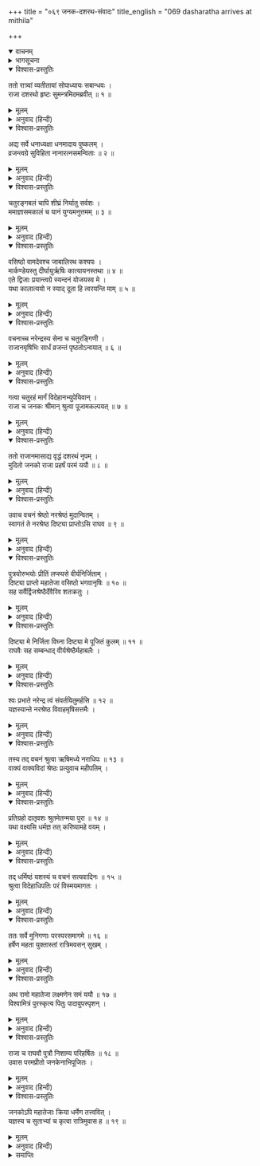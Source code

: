 +++
title = "०६९ जनक-दशरथ-संवादः"
title_english = "069 dasharatha arrives at mithila"

+++
<details open><summary>वाचनम्</summary>
<div caption="श्रीराम-हरिसीताराममूर्ति-घनपाठिभ्यां वचनम्" class="audioEmbed" src="https://archive.org/download/Ramayana-recitation-Sriram-harisItArAmamUrti-Ghanapaati-v2/Kanda_1/Kanda_1_BK-069-Janaka_Dasharatha_Samvadhaha.mp3"></div>
</details>

<details><summary>भागसूचना</summary>

69. दल-बलसहित राजा दशरथकी मिथिला-यात्रा और वहाँ राजा जनकके द्वारा उनका स्वागत-सत्कार
</details>

<details open><summary>विश्वास-प्रस्तुतिः</summary>

ततो रात्र्यां व्यतीतायां सोपाध्यायः सबान्धवः ।  
राजा दशरथो हृष्टः सुमन्त्रमिदमब्रवीत् ॥ १ ॥
</details>

<details><summary>मूलम्</summary>

ततो रात्र्यां व्यतीतायां सोपाध्यायः सबान्धवः ।  
राजा दशरथो हृष्टः सुमन्त्रमिदमब्रवीत् ॥ १ ॥
</details>

<details><summary>अनुवाद (हिन्दी)</summary>

तदनन्तर रात्रि व्यतीत होनेपर उपाध्याय और बन्धु-बान्धवोंसहित राजा दशरथ हर्षमें भरकर सुमन्त्रसे इस प्रकार बोले— ॥ १ ॥
</details>

<details open><summary>विश्वास-प्रस्तुतिः</summary>

अद्य सर्वे धनाध्यक्षा धनमादाय पुष्कलम् ।  
व्रजन्त्वग्रे सुविहिता नानारत्नसमन्विताः ॥ २ ॥
</details>

<details><summary>मूलम्</summary>

अद्य सर्वे धनाध्यक्षा धनमादाय पुष्कलम् ।  
व्रजन्त्वग्रे सुविहिता नानारत्नसमन्विताः ॥ २ ॥
</details>

<details><summary>अनुवाद (हिन्दी)</summary>

‘आज हमारे सभी धनाध्यक्ष (खजांची) बहुत-सा धन लेकर नाना प्रकारके रत्नोंसे सम्पन्न हो सबसे आगे चलें । उनकी रक्षाके लिये हर तरहकी सुव्यवस्था होनी चाहिये ॥ २ ॥
</details>

<details open><summary>विश्वास-प्रस्तुतिः</summary>

चतुरङ्गबलं चापि शीघ्रं निर्यातु सर्वशः ।  
ममाज्ञासमकालं च यानं युग्यमनुत्तमम् ॥ ३ ॥
</details>

<details><summary>मूलम्</summary>

चतुरङ्गबलं चापि शीघ्रं निर्यातु सर्वशः ।  
ममाज्ञासमकालं च यानं युग्यमनुत्तमम् ॥ ३ ॥
</details>

<details><summary>अनुवाद (हिन्दी)</summary>

‘सारी चतुरंगिणी सेना भी यहाँसे शीघ्र ही कूचकर दे । अभी मेरी आज्ञा सुनते ही सुन्दर-सुन्दर पालकियाँ और अच्छे-अच्छे घोड़े आदि वाहन तैयार होकर चल दें ॥
</details>

<details open><summary>विश्वास-प्रस्तुतिः</summary>

वसिष्ठो वामदेवश्च जाबालिरथ कश्यपः ।  
मार्कण्डेयस्तु दीर्घायुर्ऋषिः कात्यायनस्तथा ॥ ४ ॥  
एते द्विजाः प्रयान्त्वग्रे स्यन्दनं योजयस्व मे ।  
यथा कालात्ययो न स्याद् दूता हि त्वरयन्ति माम् ॥ ५ ॥
</details>

<details><summary>मूलम्</summary>

वसिष्ठो वामदेवश्च जाबालिरथ कश्यपः ।  
मार्कण्डेयस्तु दीर्घायुर्ऋषिः कात्यायनस्तथा ॥ ४ ॥  
एते द्विजाः प्रयान्त्वग्रे स्यन्दनं योजयस्व मे ।  
यथा कालात्ययो न स्याद् दूता हि त्वरयन्ति माम् ॥ ५ ॥
</details>

<details><summary>अनुवाद (हिन्दी)</summary>

‘वसिष्ठ, वामदेव, जाबालि, कश्यप, दीर्घजीवी मार्कण्डेय मुनि तथा कात्यायन—ये सभी ब्रह्मर्षि आगे-आगे चलें । मेरा रथ भी तैयार करो । देर नहीं होनी चाहिये । राजा जनकके दूत मुझे जल्दी करनेके लिये प्रेरित कर रहे हैं’ ॥ ४-५ ॥
</details>

<details open><summary>विश्वास-प्रस्तुतिः</summary>

वचनाच्च नरेन्द्रस्य सेना च चतुरङ्गिणी ।  
राजानमृषिभिः सार्धं व्रजन्तं पृष्ठतोऽन्वयात् ॥ ६ ॥
</details>

<details><summary>मूलम्</summary>

वचनाच्च नरेन्द्रस्य सेना च चतुरङ्गिणी ।  
राजानमृषिभिः सार्धं व्रजन्तं पृष्ठतोऽन्वयात् ॥ ६ ॥
</details>

<details><summary>अनुवाद (हिन्दी)</summary>

राजाकी इस आज्ञाके अनुसार चतुरंगिणी सेना तैयार हो गयी और ऋषियोंके साथ यात्रा करते हुए महाराज दशरथके पीछे-पीछे चली ॥ ६ ॥
</details>

<details open><summary>विश्वास-प्रस्तुतिः</summary>

गत्वा चतुरहं मार्गं विदेहानभ्युपेयिवान् ।  
राजा च जनकः श्रीमान् श्रुत्वा पूजामकल्पयत् ॥ ७ ॥
</details>

<details><summary>मूलम्</summary>

गत्वा चतुरहं मार्गं विदेहानभ्युपेयिवान् ।  
राजा च जनकः श्रीमान् श्रुत्वा पूजामकल्पयत् ॥ ७ ॥
</details>

<details><summary>अनुवाद (हिन्दी)</summary>

चार दिनका मार्ग तय करके वे सब लोग विदेह-देशमें जा पहुँचे । उनके आगमनका समाचार सुनकर श्रीमान् राजा जनकने स्वागत-सत्कारकी तैयारी की ॥ ७ ॥
</details>

<details open><summary>विश्वास-प्रस्तुतिः</summary>

ततो राजानमासाद्य वृद्धं दशरथं नृपम् ।  
मुदितो जनको राजा प्रहर्षं परमं ययौ ॥ ८ ॥
</details>

<details><summary>मूलम्</summary>

ततो राजानमासाद्य वृद्धं दशरथं नृपम् ।  
मुदितो जनको राजा प्रहर्षं परमं ययौ ॥ ८ ॥
</details>

<details><summary>अनुवाद (हिन्दी)</summary>

तत्पश्चात् आनन्दमग्न हुए राजा जनक बूढ़े महाराज दशरथके पास पहुँचे । उनसे मिलकर उन्हें बड़ा हर्ष हुआ ॥
</details>

<details open><summary>विश्वास-प्रस्तुतिः</summary>

उवाच वचनं श्रेष्ठो नरश्रेष्ठं मुदान्वितम् ।  
स्वागतं ते नरश्रेष्ठ दिष्ट्या प्राप्तोऽसि राघव ॥ ९ ॥
</details>

<details><summary>मूलम्</summary>

उवाच वचनं श्रेष्ठो नरश्रेष्ठं मुदान्वितम् ।  
स्वागतं ते नरश्रेष्ठ दिष्ट्या प्राप्तोऽसि राघव ॥ ९ ॥
</details>

<details><summary>अनुवाद (हिन्दी)</summary>

राजाओंमें श्रेष्ठ मिथिलानरेशने आनन्दमग्न हुए पुरुषप्रवर राजा दशरथसे कहा—‘नरश्रेष्ठ रघुनन्दन! आपका स्वागत है । मेरे बड़े भाग्य, जो आप यहाँ पधारे ॥ ९ ॥
</details>

<details open><summary>विश्वास-प्रस्तुतिः</summary>

पुत्रयोरुभयोः प्रीतिं लप्स्यसे वीर्यनिर्जिताम् ।  
दिष्ट्या प्राप्तो महातेजा वसिष्ठो भगवानृषिः ॥ १० ॥  
सह सर्वैर्द्विजश्रेष्ठैर्देवैरिव शतक्रतुः ।
</details>

<details><summary>मूलम्</summary>

पुत्रयोरुभयोः प्रीतिं लप्स्यसे वीर्यनिर्जिताम् ।  
दिष्ट्या प्राप्तो महातेजा वसिष्ठो भगवानृषिः ॥ १० ॥  
सह सर्वैर्द्विजश्रेष्ठैर्देवैरिव शतक्रतुः ।
</details>

<details><summary>अनुवाद (हिन्दी)</summary>

‘आप यहाँ अपने दोनों पुत्रोंकी प्रीति प्राप्त करेंगे, जो उन्होंने अपने पराक्रमसे जीतकर पायी है । महातेजस्वी भगवान् वसिष्ठ मुनिने भी हमारे सौभाग्यसे ही यहाँ पदार्पण किया है । ये इन सभी श्रेष्ठ ब्राह्मणोंके साथ वैसी ही शोभा पा रहे हैं, जैसे देवताओंके साथ इन्द्र सुशोभित होते हैं ॥ १० १/२ ॥
</details>

<details open><summary>विश्वास-प्रस्तुतिः</summary>

दिष्ट्या मे निर्जिता विघ्ना दिष्ट्या मे पूजितं कुलम् ॥ ११ ॥  
राघवैः सह सम्बन्धाद् वीर्यश्रेष्ठैर्महाबलैः ।
</details>

<details><summary>मूलम्</summary>

दिष्ट्या मे निर्जिता विघ्ना दिष्ट्या मे पूजितं कुलम् ॥ ११ ॥  
राघवैः सह सम्बन्धाद् वीर्यश्रेष्ठैर्महाबलैः ।
</details>

<details><summary>अनुवाद (हिन्दी)</summary>

‘सौभाग्यसे मेरी सारी विघ्न-बाधाएँ पराजित हो गयीं । रघुकुलके महापुरुष महान् बलसे सम्पन्न और पराक्रममें सबसे श्रेष्ठ होते हैं । इस कुलके साथ सम्बन्ध होनेके कारण आज मेरे कुलका सम्मान बढ़ गया ॥ ११ १/२ ॥
</details>

<details open><summary>विश्वास-प्रस्तुतिः</summary>

श्वः प्रभाते नरेन्द्र त्वं संवर्तयितुमर्हसि ॥ १२ ॥  
यज्ञस्यान्ते नरश्रेष्ठ विवाहमृषिसत्तमैः ।
</details>

<details><summary>मूलम्</summary>

श्वः प्रभाते नरेन्द्र त्वं संवर्तयितुमर्हसि ॥ १२ ॥  
यज्ञस्यान्ते नरश्रेष्ठ विवाहमृषिसत्तमैः ।
</details>

<details><summary>अनुवाद (हिन्दी)</summary>

‘नरश्रेष्ठ नरेन्द्र! कल सबेरे इन सभी महर्षियोंके साथ उपस्थित हो मेरे यज्ञकी समाप्तिके बाद आप श्रीरामके विवाहका शुभकार्य सम्पन्न करें’ ॥ १२ १/२ ॥
</details>

<details open><summary>विश्वास-प्रस्तुतिः</summary>

तस्य तद् वचनं श्रुत्वा ऋषिमध्ये नराधिपः ॥ १३ ॥  
वाक्यं वाक्यविदां श्रेष्ठः प्रत्युवाच महीपतिम् ।
</details>

<details><summary>मूलम्</summary>

तस्य तद् वचनं श्रुत्वा ऋषिमध्ये नराधिपः ॥ १३ ॥  
वाक्यं वाक्यविदां श्रेष्ठः प्रत्युवाच महीपतिम् ।
</details>

<details><summary>अनुवाद (हिन्दी)</summary>

ऋषियोंकी मण्डलीमें राजा जनककी यह बात सुनकर बोलनेकी कला जाननेवाले विद्वानोंमें श्रेष्ठ एवं वाक्यमर्मज्ञ महाराज दशरथने मिथिलानरेशको इस प्रकार उत्तर दिया— ॥ १३ १/२ ॥
</details>

<details open><summary>विश्वास-प्रस्तुतिः</summary>

प्रतिग्रहो दातृवशः श्रुतमेतन्मया पुरा ॥ १४ ॥  
यथा वक्ष्यसि धर्मज्ञ तत् करिष्यामहे वयम् ।
</details>

<details><summary>मूलम्</summary>

प्रतिग्रहो दातृवशः श्रुतमेतन्मया पुरा ॥ १४ ॥  
यथा वक्ष्यसि धर्मज्ञ तत् करिष्यामहे वयम् ।
</details>

<details><summary>अनुवाद (हिन्दी)</summary>

‘धर्मज्ञ! मैंने पहलेसे यह सुन रखा है कि प्रतिग्रह दाताके अधीन होता है । अतः आप जैसा कहेंगे, हम वैसा ही करेंगे’ ॥ १४ १/२ ॥
</details>

<details open><summary>विश्वास-प्रस्तुतिः</summary>

तद् धर्मिष्ठं यशस्यं च वचनं सत्यवादिनः ॥ १५ ॥  
श्रुत्वा विदेहाधिपतिः परं विस्मयमागतः ।
</details>

<details><summary>मूलम्</summary>

तद् धर्मिष्ठं यशस्यं च वचनं सत्यवादिनः ॥ १५ ॥  
श्रुत्वा विदेहाधिपतिः परं विस्मयमागतः ।
</details>

<details><summary>अनुवाद (हिन्दी)</summary>

सत्यवादी राजा दशरथका वह धर्मानुकूल तथा यशोवर्धक वचन सुनकर विदेहराज जनकको बड़ा विस्मय हुआ ॥ १५ १/२ ॥
</details>

<details open><summary>विश्वास-प्रस्तुतिः</summary>

ततः सर्वे मुनिगणाः परस्परसमागमे ॥ १६ ॥  
हर्षेण महता युक्तास्तां रात्रिमवसन् सुखम् ।
</details>

<details><summary>मूलम्</summary>

ततः सर्वे मुनिगणाः परस्परसमागमे ॥ १६ ॥  
हर्षेण महता युक्तास्तां रात्रिमवसन् सुखम् ।
</details>

<details><summary>अनुवाद (हिन्दी)</summary>

तदनन्तर सभी महर्षि एक-दूसरेसे मिलकर बहुत प्रसन्न हुए और सबने बड़े सुखसे वह रात बितायी ॥ १६ १/२ ॥
</details>

<details open><summary>विश्वास-प्रस्तुतिः</summary>

अथ रामो महातेजा लक्ष्मणेन समं ययौ ॥ १७ ॥  
विश्वामित्रं पुरस्कृत्य पितुः पादावुपस्पृशन् ।
</details>

<details><summary>मूलम्</summary>

अथ रामो महातेजा लक्ष्मणेन समं ययौ ॥ १७ ॥  
विश्वामित्रं पुरस्कृत्य पितुः पादावुपस्पृशन् ।
</details>

<details><summary>अनुवाद (हिन्दी)</summary>

इधर महातेजस्वी श्रीराम विश्वामित्रजीको आगे करके लक्ष्मणके साथ पिताजीके पास गये और उनके चरणोंका स्पर्श किया ॥ १७ १/२ ॥
</details>

<details open><summary>विश्वास-प्रस्तुतिः</summary>

राजा च राघवौ पुत्रौ निशाम्य परिहर्षितः ॥ १८ ॥  
उवास परमप्रीतो जनकेनाभिपूजितः ।
</details>

<details><summary>मूलम्</summary>

राजा च राघवौ पुत्रौ निशाम्य परिहर्षितः ॥ १८ ॥  
उवास परमप्रीतो जनकेनाभिपूजितः ।
</details>

<details><summary>अनुवाद (हिन्दी)</summary>

राजा दशरथने भी जनकके द्वारा आदर-सत्कार पाकर बड़ी प्रसन्नताका अनुभव किया तथा अपने दोनों रघुकुल-रत्न पुत्रोंको सकुशल देखकर उन्हें अपार हर्ष हुआ । वे रातमें बड़े सुखसे वहाँ रहे ॥ १८ १/२ ॥
</details>

<details open><summary>विश्वास-प्रस्तुतिः</summary>

जनकोऽपि महातेजाः क्रिया धर्मेण तत्त्ववित् ।  
यज्ञस्य च सुताभ्यां च कृत्वा रात्रिमुवास ह ॥ १९ ॥
</details>

<details><summary>मूलम्</summary>

जनकोऽपि महातेजाः क्रिया धर्मेण तत्त्ववित् ।  
यज्ञस्य च सुताभ्यां च कृत्वा रात्रिमुवास ह ॥ १९ ॥
</details>

<details><summary>अनुवाद (हिन्दी)</summary>

महातेजस्वी तत्त्वज्ञ राजा जनकने भी धर्मके अनुसार यज्ञकार्य सम्पन्न किया तथा अपनी दोनों कन्याओंके लिये मंगलाचारका सम्पादन करके सुखसे वह रात्रि व्यतीत की ॥ १९ ॥
</details>

<details><summary>समाप्तिः</summary>

इत्यार्षे श्रीमद्रामायणे वाल्मीकीये आदिकाव्ये बालकाण्डे एकोनसप्ततितमः सर्गः ॥ ६९ ॥  
इस प्रकार श्रीवाल्मीकिनिर्मित आर्षरामायण आदिकाव्यके बालकाण्डमें उनहत्तरवाँ सर्ग पूरा हुआ ॥ ६९ ॥
</details>

